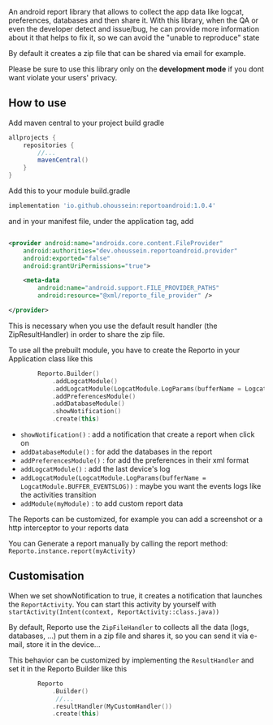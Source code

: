 An android report library that allows to collect the app data like logcat, preferences, databases
and then share it. With this library, when the QA or even the developer detect and issue/bug, he can
provide more information about it that helps to fix it, so we can avoid the "unable to reproduce"
state

By default it creates a zip file that can be shared via email for example.

Please be sure to use this library only on the **development mode** if you dont want violate your
users' privacy.

## How to use

Add maven central to your project build gradle

```gradle
allprojects {
    repositories {
        //...
        mavenCentral()
    }
}
```

Add this to your module build.gradle

```gradle
implementation 'io.github.ohoussein:reportoandroid:1.0.4'
```

and in your manifest file, under the application tag, add

```xml

<provider android:name="androidx.core.content.FileProvider"
    android:authorities="dev.ohoussein.reportoandroid.provider"
    android:exported="false"
    android:grantUriPermissions="true">

    <meta-data
        android:name="android.support.FILE_PROVIDER_PATHS"
        android:resource="@xml/reporto_file_provider" />

</provider>
```
This is necessary when you use the default result handler (the ZipResultHandler) in order to share the zip file.

To use all the prebuilt module, you have to create the Reporto in your Application class like this
```kotlin
        Reporto.Builder()
            .addLogcatModule()
            .addLogcatModule(LogcatModule.LogParams(bufferName = LogcatModule.BUFFER_EVENTSLOG))
            .addPreferencesModule()
            .addDatabaseModule()
            .showNotification()
            .create(this)
```

* `showNotification()` : add a notification that create a report when click on
* `addDatabaseModule()` : for add the databases in the report
* `addPreferencesModule()` : for add the preferences in their xml format
* `addLogcatModule()` : add the last device's log
* `addLogcatModule(LogcatModule.LogParams(bufferName = LogcatModule.BUFFER_EVENTSLOG))` : maybe you want the events logs like the activities transition
* `addModule(myModule)` : to add custom report data

The Reports can be customized, for example you can add a screenshot or a http interceptor to your reports data

You can Generate a report manually by calling the report method: `Reporto.instance.report(myActivity)`


## Customisation

When we set showNotification to true, it creates a notification that launches the `ReportActivity`. You can start this activity by yourself with
`startActivity(Intent(context, ReportActivity::class.java))`

By default, Reporto use the `ZipFileHandler` to collects all the data (logs, databases, ...) put them in a zip file and shares it,
so you can send it via e-mail, store it in the device...

This behavior can be customized by implementing the `ResultHandler` and set it in the Reporto Builder like this
```kotlin
        Reporto
            .Builder()
             //...
            .resultHandler(MyCustomHandler())
            .create(this)
```
